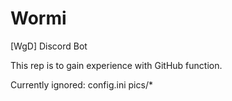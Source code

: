 # Wormi
[WgD] Discord Bot


This rep is to gain experience with GitHub function.



Currently ignored:
config.ini
pics/*
